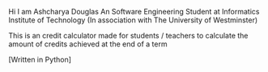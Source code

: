 Hi
I am Ashcharya Douglas
An Software Engineering Student at Informatics Institute of Technology (In association with The University of Westminster)

This is an credit calculator made for students / teachers to calculate the amount of credits achieved at the end of a term

[Written in Python]
